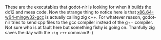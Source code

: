 These are the executables that godot-nir is looking for when it builds the dx12 and mesa code.  Now the strange thing to notice here is that [x86_64-w64-mingw32-gcc](x86_64-w64-mingw32-gcc) is actually calling zig c++.  For whatever reason, godot-nir tries to send cpp files to the gcc compiler instead of the g++ compiler.  Not sure who is at fault here but something fishy is going on.  Thanfully zig saves the day with the ``zig c++`` command! :)
